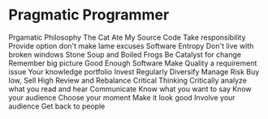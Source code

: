 Pragmatic Programmer
====================
Prgamatic Philosophy
  The Cat Ate My Source Code
      Take responsibility
      Provide option don't make lame excuses
  Software Entropy
    Don't live with broken windows
  Stone Soup and Boiled Frogs
    Be Catalyst for change
    Remember big picture
  Good Enough Software
    Make Quality a requirement issue
  Your knowledge portfolio
    Invest Regularly
    Diversify
    Manage Risk
    Buy low, Sell High
    Review and Rebalance
  Critical Thinking
    Critically analyze what you read and hear
  Communicate
    Know what you want to say
    Know your audience
    Choose your moment
    Make it look good
    Involve your audience
    Get back to people
    
  

